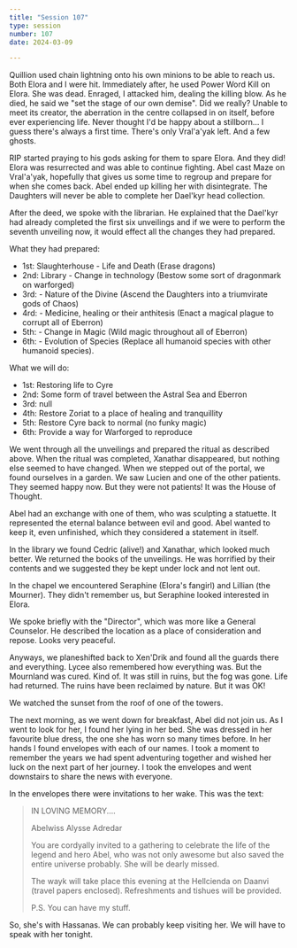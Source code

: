 ```yaml
---
title: "Session 107"
type: session
number: 107
date: 2024-03-09

---
```


Quillion used chain lightning onto his own minions to be able to reach us. Both Elora and I were hit. Immediately after, he used Power Word Kill on Elora. She was dead. Enraged, I attacked him, dealing the killing blow. As he died, he said we "set the stage of our own demise". Did we really? Unable to meet its creator, the aberration in the centre collapsed in on itself, before ever experiencing life. Never thought I'd be happy about a stillborn… I guess there's always a first time. There's only Vral'a'yak left. And a few ghosts.

RIP started praying to his gods asking for them to spare Elora. And they did! Elora was resurrected and was able to continue fighting.
Abel cast Maze on Vral'a'yak, hopefully that gives us some time to regroup and prepare for when she comes back. Abel ended up killing her with disintegrate. The Daughters will never be able to complete her Dael'kyr head collection.

After the deed, we spoke with the librarian. He explained that the Dael'kyr had already completed the first six unveilings and if we were to perform the seventh unveiling now, it would effect all the changes they had prepared.

What they had prepared:

- 1st: Slaughterhouse - Life and Death (Erase dragons)
- 2nd: Library - Change in technology (Bestow some sort of dragonmark on warforged)
- 3rd: - Nature of the Divine (Ascend the Daughters into a triumvirate gods of Chaos)
- 4rd: - Medicine, healing or their anthitesis (Enact a magical plague to corrupt all of Eberron)
- 5th: - Change in Magic (Wild magic throughout all of Eberron)
- 6th: - Evolution of Species (Replace all humanoid species with other humanoid species).

What we will do:

- 1st: Restoring life to Cyre
- 2nd: Some form of travel between the Astral Sea and Eberron
- 3rd: null
- 4th: Restore Zoriat to a place of healing and tranquillity
- 5th: Restore Cyre back to normal (no funky magic)
- 6th: Provide a way for Warforged to reproduce

We went through all the unveilings and prepared the ritual as described above. When the ritual was completed, Xanathar disappeared, but nothing else seemed to have changed. When we stepped out of the portal, we found ourselves in a garden. We saw Lucien and one of the other patients. They seemed happy now. But they were not patients! It was the House of Thought.

Abel had an exchange with one of them, who was sculpting a statuette. It represented the eternal balance between evil and good. Abel wanted to keep it, even unfinished, which they considered a statement in itself.

In the library we found Cedric (alive!) and Xanathar, which looked much better. We returned the books of the unveilings. He was horrified by their contents and we suggested they be kept under lock and not lent out.

In the chapel we encountered Seraphine (Elora's fangirl) and Lillian (the Mourner). They didn't remember us, but Seraphine looked interested in Elora.

We spoke briefly with the "Director", which was more like a General Counselor. He described the location as a place of consideration and repose. Looks very peaceful.

Anyways, we planeshifted back to Xen'Drik and found all the guards there and everything. Lycee also remembered how everything was. But the Mournland was cured. Kind of. It was still in ruins, but the fog was gone. Life had returned. The ruins have been reclaimed by nature. But it was OK!

We watched the sunset from the roof of one of the towers.

The next morning, as we went down for breakfast, Abel did not join us. As I went to look for her, I found her lying in her bed. She was dressed in her favourite blue dress, the one she has worn so many times before. In her hands I found envelopes with each of our names. I took a moment to remember the years we had spent adventuring together and wished her luck on the next part of her journey. I took the envelopes and went downstairs to share the news with everyone.

In the envelopes there were invitations to her wake. This was the text:

> IN LOVING MEMORY....
>
> Abelwiss Alysse Adredar
>
> You are cordyally invited to a gathering to celebrate the life of the legend and hero Abel, who was not only awesome but also saved the entire universe probably. She will be dearly missed.
>
> The wayk will take place this evening at the Hellcienda on Daanvi (travel papers enclosed). Refreshments and tishues will be provided.
>
> P.S. You can have my stuff.

So, she's with Hassanas. We can probably keep visiting her. We will have to speak with her tonight.
